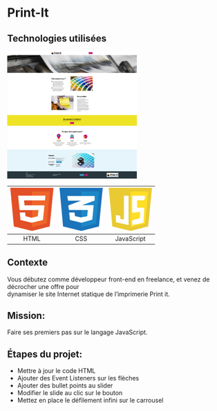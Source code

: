 # Print-It
## Technologies utilisées

<img src="readme_files/home.jpg" alt="screen de la page d'accueil" width="300">

| <img src="readme_files/html.svg" alt="logo html" width="100" height="100">  | <img src="readme_files/css.svg" alt="logo css" width="100" height="100">  | <img src="readme_files/javascript.svg" alt="logo css" width="100" height="100"> |
|:---------------------------------------------------------------------------:|:-------------------------------------------------------------------------:|:--------------------------------------------------------------------------:|
| HTML                                                                        | CSS                                                                       | JavaScript                                                                 |


## Contexte
Vous débutez comme développeur front-end en freelance, et venez de décrocher une offre pour<br> 
dynamiser le site Internet statique de l’imprimerie Print it.

## Mission:
Faire ses premiers pas sur le langage JavaScript.

<h2>Étapes du projet:</h2>

- Mettre à jour le code HTML
- Ajouter des Event Listeners sur les flèches
- Ajouter des bullet points au slider
- Modifier le slide au clic sur le bouton
- Mettez en place le défilement infini sur le carrousel
